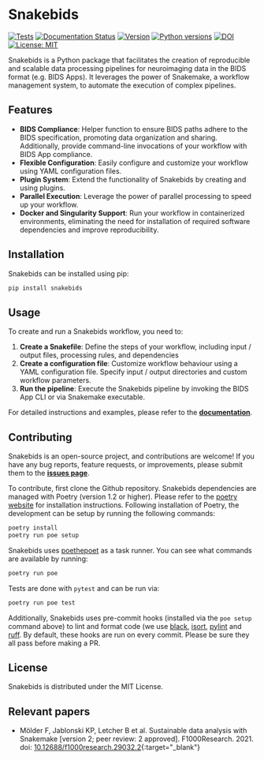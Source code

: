 
# Snakebids
[![Tests](https://github.com/akhanf/snakebids/actions/workflows/test.yml/badge.svg?branch=main)](https://github.com/akhanf/snakebids/actions/workflows/test.yml?query=branch%3Amain)
[![Documentation Status](https://readthedocs.org/projects/snakebids/badge/?version=stable)](https://snakebids.readthedocs.io/en/stable/?badge=stable)
[![Version](https://img.shields.io/github/v/tag/akhanf/snakebids?label=version)](https://pypi.org/project/snakebids/)
[![Python versions](https://img.shields.io/pypi/pyversions/snakebids)](https://pypi.org/project/snakebids/)
[![DOI](https://zenodo.org/badge/309495236.svg)](https://zenodo.org/badge/latestdoi/309495236)
 [![License: MIT](https://img.shields.io/badge/License-MIT-yellow.svg)](https://opensource.org/licenses/MIT)

Snakebids is a Python package that facilitates the creation of reproducible and scalable data processing pipelines for neuroimaging data in the BIDS format (e.g. BIDS Apps). It leverages the power of Snakemake, a workflow management system, to automate the execution of complex pipelines.

## Features

* **BIDS Compliance**: Helper function to ensure BIDS paths adhere to the BIDS specification, promoting data organization and sharing. Additionally, provide command-line invocations of your workflow with BIDS App compliance.
* **Flexible Configuration**: Easily configure and customize your workflow using YAML configuration files.
* **Plugin System**: Extend the functionality of Snakebids by creating and using plugins.
* **Parallel Execution**: Leverage the power of parallel processing to speed up your workflow.
* **Docker and Singularity Support**: Run your workflow in containerized environments, eliminating the need for installation of required software dependencies and improve reproducibility.

## Installation

Snakebids can be installed using pip:

```bash 
pip install snakebids
```

## Usage

To create and run a Snakebids workflow, you need to:

1. **Create a Snakefile**: Define the steps of your workflow, including input / output files, processing rules, and dependencies
1. **Create a configuration file**: Customize workflow behaviour using a YAML configuration file. Specify input / output directories and custom workflow parameters.
1. **Run the pipeline**: Execute the Snakebids pipeline by invoking the BIDS App CLI or via Snakemake executable.

For detailed instructions and examples, please refer to the [**documentation**](https://snakebids.readthedocs.io/en/stable/index.html).

## Contributing
Snakebids is an open-source project, and contributions are welcome! If you have any bug reports, feature requests, or improvements, please submit them to the [**issues page**](https://github.com/akhanf/snakebids).

To contribute, first clone the Github repository. Snakebids dependencies are managed with Poetry (version 1.2 or higher). Please refer to the [poetry website](https://python-poetry.org/docs/master/#installation) for installation instructions. Following installation of Poetry, the development can be setup by running the following commands:

```bash
poetry install
poetry run poe setup
```

Snakebids uses [poethepoet](https://github.com/nat-n/poethepoet) as a task runner. You can see what commands are available by running:

```bash
poetry run poe
```

Tests are done with `pytest` and can be run via:

```bash
poetry run poe test
```

Additionally, Snakebids uses pre-commit hooks (installed via the `poe setup` command above) to lint and format code (we use [black](https://github.com/psf/black), [isort](https://github.com/PyCQA/isort), [pylint](https://pylint.org/) and [ruff](https://beta.ruff.rs/docs/). By default, these hooks are run on every commit. Please be sure they all pass before making a PR.

## License

Snakebids is distributed under the MIT License.

## Relevant papers
* Mölder F, Jablonski KP, Letcher B et al. Sustainable data analysis with Snakemake [version 2; peer review: 2 approved]. F1000Research. 2021. doi: [10.12688/f1000research.29032.2](https://doi.org/10.12688/f1000research.29032.2){:target="_blank"} 